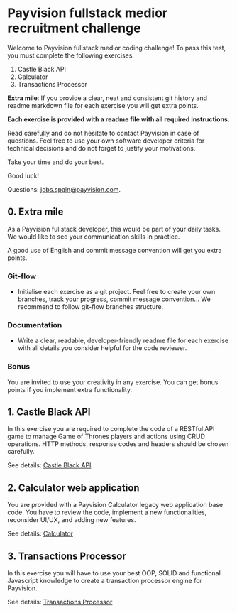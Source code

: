 # Payvision fullstack medior recruitment challenge

Welcome to Payvision fullstack medior coding challenge! To pass this test, you must complete the following exercises.

1. Castle Black API
2. Calculator
3. Transactions Processor

**Extra mile**: If you provide a clear, neat and consistent git history and readme markdown file for each exercise you will get extra points.

**Each exercise is provided with a readme file with all required instructions.**

Read carefully and do not hesitate to contact Payvision in case of questions. Feel free to use your own software developer criteria for technical decisions and do not forget to justify your motivations.

Take your time and do your best.

Good luck!

Questions: [jobs.spain@payvision.com](mailto:jobs.spain@payvision.com).

## 0. Extra mile

As a Payvision fullstack developer, this would be part of your daily tasks. We would like to see your communication skills in practice.

A good use of English and commit message convention will get you extra points.

### Git-flow

- Initialise each exercise as a git project. Feel free to create your own branches, track your progress, commit message convention... We recommend to follow git-flow branches structure.

### Documentation

- Write a clear, readable, developer-friendly readme file for each exercise with all details you consider helpful for the code reviewer.

### Bonus

You are invited to use your creativity in any exercise. You can get bonus points if you implement extra functionality.

## 1. Castle Black API

In this exercise you are required to complete the code of a RESTful API game to manage Game of Thrones players and actions using CRUD operations. HTTP methods, response codes and headers should be chosen carefully.

See details: [Castle Black API](https://github.com/payvision-development/recruitment-challenges/tree/fullstack-engineer-medior/1.CastleBlack)

## 2. Calculator web application

You are provided with a Payvision Calculator legacy web application base code. You have to review the code, implement a new functionalities, reconsider UI/UX, and adding new features.

See details: [Calculator](https://github.com/payvision-development/recruitment-challenges/blob/fullstack-engineer-medior/2.Calculator)

## 3. Transactions Processor

In this exercise you will have to use your best OOP, SOLID and functional Javascript knowledge to create a transaction processor engine for Payvision.

See details: [Transactions Processor](https://github.com/payvision-development/recruitment-challenges/blob/fullstack-engineer-medior/3.TransactionProcessor)
